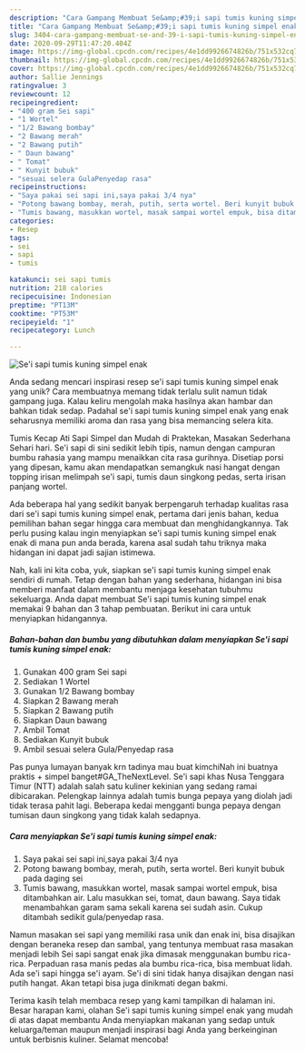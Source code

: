```yaml
---
description: "Cara Gampang Membuat Se&amp;#39;i sapi tumis kuning simpel enak yang Enak Banget"
title: "Cara Gampang Membuat Se&amp;#39;i sapi tumis kuning simpel enak yang Enak Banget"
slug: 3404-cara-gampang-membuat-se-and-39-i-sapi-tumis-kuning-simpel-enak-yang-enak-banget
date: 2020-09-29T11:47:20.404Z
image: https://img-global.cpcdn.com/recipes/4e1dd9926674826b/751x532cq70/sei-sapi-tumis-kuning-simpel-enak-foto-resep-utama.jpg
thumbnail: https://img-global.cpcdn.com/recipes/4e1dd9926674826b/751x532cq70/sei-sapi-tumis-kuning-simpel-enak-foto-resep-utama.jpg
cover: https://img-global.cpcdn.com/recipes/4e1dd9926674826b/751x532cq70/sei-sapi-tumis-kuning-simpel-enak-foto-resep-utama.jpg
author: Sallie Jennings
ratingvalue: 3
reviewcount: 12
recipeingredient:
- "400 gram Sei sapi"
- "1 Wortel"
- "1/2 Bawang bombay"
- "2 Bawang merah"
- "2 Bawang putih"
- " Daun bawang"
- " Tomat"
- " Kunyit bubuk"
- "sesuai selera GulaPenyedap rasa"
recipeinstructions:
- "Saya pakai sei sapi ini,saya pakai 3/4 nya"
- "Potong bawang bombay, merah, putih, serta wortel. Beri kunyit bubuk pada daging sei"
- "Tumis bawang, masukkan wortel, masak sampai wortel empuk, bisa ditambahkan air. Lalu masukkan sei, tomat, daun bawang. Saya tidak menambahkan garam sama sekali karena sei sudah asin. Cukup ditambah sedikit gula/penyedap rasa."
categories:
- Resep
tags:
- sei
- sapi
- tumis

katakunci: sei sapi tumis 
nutrition: 218 calories
recipecuisine: Indonesian
preptime: "PT13M"
cooktime: "PT53M"
recipeyield: "1"
recipecategory: Lunch

---
```



![Se&#39;i sapi tumis kuning simpel enak](https://img-global.cpcdn.com/recipes/4e1dd9926674826b/751x532cq70/sei-sapi-tumis-kuning-simpel-enak-foto-resep-utama.jpg)

Anda sedang mencari inspirasi resep se&#39;i sapi tumis kuning simpel enak yang unik? Cara membuatnya memang tidak terlalu sulit namun tidak gampang juga. Kalau keliru mengolah maka hasilnya akan hambar dan bahkan tidak sedap. Padahal se&#39;i sapi tumis kuning simpel enak yang enak seharusnya memiliki aroma dan rasa yang bisa memancing selera kita.

Tumis Kecap Ati Sapi Simpel dan Mudah di Praktekan, Masakan Sederhana Sehari hari. Se&#39;i sapi di sini sedikit lebih tipis, namun dengan campuran bumbu rahasia yang mampu menaikkan cita rasa gurihnya. Disetiap porsi yang dipesan, kamu akan mendapatkan semangkuk nasi hangat dengan topping irisan melimpah se&#39;i sapi, tumis daun singkong pedas, serta irisan panjang wortel.

Ada beberapa hal yang sedikit banyak berpengaruh terhadap kualitas rasa dari se&#39;i sapi tumis kuning simpel enak, pertama dari jenis bahan, kedua pemilihan bahan segar hingga cara membuat dan menghidangkannya. Tak perlu pusing kalau ingin menyiapkan se&#39;i sapi tumis kuning simpel enak enak di mana pun anda berada, karena asal sudah tahu triknya maka hidangan ini dapat jadi sajian istimewa.


Nah, kali ini kita coba, yuk, siapkan se&#39;i sapi tumis kuning simpel enak sendiri di rumah. Tetap dengan bahan yang sederhana, hidangan ini bisa memberi manfaat dalam membantu menjaga kesehatan tubuhmu sekeluarga. Anda dapat membuat Se&#39;i sapi tumis kuning simpel enak memakai 9 bahan dan 3 tahap pembuatan. Berikut ini cara untuk menyiapkan hidangannya.

<!--inarticleads1-->

##### Bahan-bahan dan bumbu yang dibutuhkan dalam menyiapkan Se&#39;i sapi tumis kuning simpel enak:

1. Gunakan 400 gram Sei sapi
1. Sediakan 1 Wortel
1. Gunakan 1/2 Bawang bombay
1. Siapkan 2 Bawang merah
1. Siapkan 2 Bawang putih
1. Siapkan  Daun bawang
1. Ambil  Tomat
1. Sediakan  Kunyit bubuk
1. Ambil sesuai selera Gula/Penyedap rasa


Pas punya lumayan banyak krn tadinya mau buat kimchiNah ini buatnya praktis + simpel banget#GA_TheNextLevel. Se&#39;i sapi khas Nusa Tenggara Timur (NTT) adalah salah satu kuliner kekinian yang sedang ramai dibicarakan. Pelengkap lainnya adalah tumis bunga pepaya yang diolah jadi tidak terasa pahit lagi. Beberapa kedai mengganti bunga pepaya dengan tumisan daun singkong yang tidak kalah sedapnya. 

<!--inarticleads2-->

##### Cara menyiapkan Se&#39;i sapi tumis kuning simpel enak:

1. Saya pakai sei sapi ini,saya pakai 3/4 nya
1. Potong bawang bombay, merah, putih, serta wortel. Beri kunyit bubuk pada daging sei
1. Tumis bawang, masukkan wortel, masak sampai wortel empuk, bisa ditambahkan air. Lalu masukkan sei, tomat, daun bawang. Saya tidak menambahkan garam sama sekali karena sei sudah asin. Cukup ditambah sedikit gula/penyedap rasa.


Namun masakan sei sapi yang memiliki rasa unik dan enak ini, bisa disajikan dengan beraneka resep dan sambal, yang tentunya membuat rasa masakan menjadi lebih Sei sapi sangat enak jika dimasak menggunakan bumbu rica-rica. Perpaduan rasa manis pedas ala bumbu rica-rica, bisa membuat lidah. Ada se&#39;i sapi hingga se&#39;i ayam. Se&#39;i di sini tidak hanya disajikan dengan nasi putih hangat. Akan tetapi bisa juga dinikmati degan bakmi. 

Terima kasih telah membaca resep yang kami tampilkan di halaman ini. Besar harapan kami, olahan Se&#39;i sapi tumis kuning simpel enak yang mudah di atas dapat membantu Anda menyiapkan makanan yang sedap untuk keluarga/teman maupun menjadi inspirasi bagi Anda yang berkeinginan untuk berbisnis kuliner. Selamat mencoba!
